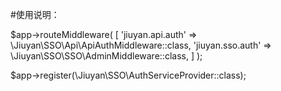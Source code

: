 #使用说明：

$app->routeMiddleware(
   [
       'jiuyan.api.auth' => \Jiuyan\SSO\Api\ApiAuthMiddleware::class,
       'jiuyan.sso.auth' => \Jiuyan\SSO\SSO\AdminMiddleware::class,
   ]
);


$app->register(\Jiuyan\SSO\AuthServiceProvider::class);
